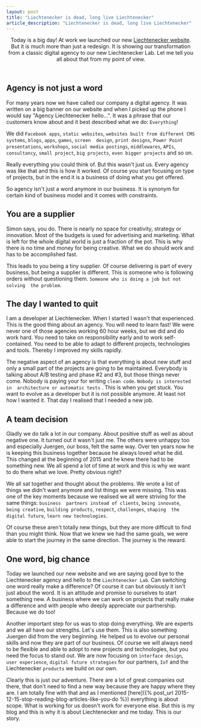 ```yaml
---
layout: post
title: "Liechtenecker is dead, long live Liechtenecker"
article_description: "Liechtenecker is dead, long live Liechtenecker"
---
```



<header>
Today is a big day! At work we launched our new <a href="https://liechtenecker.at" target="_blank">Liechtenecker 
website</a>. But it is much 
more 
than just a redesign. It is 
showing our transformation from a classic digital agency to our new Liechtenecker Lab. Let me tell you all about that 
from my point of view.
</header>

## Agency is not just a word

For many years now we have called our company a digital agency. It was written on a big banner on our website and when I 
picked up 
the phone I would say "Agency Liechtenecker hello...". It was a phrase that our customers know about and it best 
described what we do: `Everything`!

We did `Facebook apps`, `static websites`, `websites built from different CMS systems`, `blogs`, `apps`, `games`, `screen 
design`, `print designs`, `Power Point presentations`, `workshops`, `social media postings`, `middlewares`, `APIs`, 
`consultancy`, `small project`, `big projects`, `even bigger projects` and so on.

Really everything you could think of. But this wasn't just us. Every agency was like that 
 and this is how it worked. Of course you start focusing on type of projects, but in the end it is a business of doing 
 what you get offered.
 
So agency isn't just a word anymore in our business. It is synonym for certain kind of business model and it comes with constraints.
 
## You are a supplier

Simon says, you do. There is nearly no space for creativity, strategy or innovation. Most of the budgets is used for 
advertising and marketing. What is left for the whole digital world is just a fraction of the pot. This is why there is 
no time and money for being creative. What we do should work and has to be accomplished fast.

This leads to you being a tiny supplier. Of course delivering is part of every business, but being a supplier is 
different. This is someone who is following orders without questioning them. `Someone who is doing a job but not solving 
the problem`.

## The day I wanted to quit

I am a developer at Liechtenecker. When I started I wasn't that experienced. This is the good thing about an agency. You
 will need to learn fast! We were never one of those agencies working 60 hour weeks, but we did and do work hard. You need
  to 
 take on responsibility early and to work self-contained. You need to be able to adapt to different projects, 
 technologies and tools. Thereby I improved my skills rapidly. 
 
 The negative aspect of an agency is that everything is about new stuff and only a small part of the projects are going to
  be maintained. Everybody is talking about A/B testing and phase #2 and #3, but those things never come. Nobody is paying 
  your for writing `clean code`. `Nobody is interested in 
  architecture or automatic tests`
  . This is when you get stuck. You want to evolve as a developer but it is not possible anymore. At least not how I 
  wanted it. 
  That day I realised that I needed a new job.
   
## A team decision

Gladly we do talk a lot in our company. About positive stuff as well as about negative one. It turned out it wasn't just
 me. The others were unhappy too and especially Juergen, our boss, felt the same way. Over ten years now he is keeping this
  business together because he always loved what he did. This changed at the beginning of 2015 and he 
  knew there had to be something new. We all spend a lot of time at work and this is why we want to do there what we love. 
  Pretty obvious right?
  
We all sat together and thought about the problems. We wrote a list of things we didn't want anymore and list things we 
were missing. This was one of the key moments because we realised we all were striving for the same things: `business 
partners instead of clients`, `being innovate`, `being creative`, `building products`, `respect`, `challenges`, `shaping 
the digital future`, `learn new technologies`.

Of course these aren't totally new things, but they are more difficult to find than you might think. Now that we knew we
 had the same goals, we were able to start the journey in the same direction. The journey is the reward.
 
## One word, big chance

Today we launched our new website and we are saying good bye to the Liechtenecker agency and hello to the 
`Liechtenecker Lab`. Can switching one word really make a difference? Of course it can but obviously it isn't just about 
the word. It is an attitude and promise to ourselves to start something new. A business where we can work on projects 
that really make a difference and with people who deeply appreciate our partnership. Because we do too!

Another important step for us was to stop doing everything. We are experts and we all have our strengths. Let's use them. This is also something Juergen did from the very beginning. He helped us to evolve our personal skills and now they 
are part of our business. Of course we will always need to be flexible and able to adopt to new projects and 
technologies, but you need the focus to stand out. We are now focusing on `interface design`, `user experience`, `digital
 future strategies` for our partners, `IoT` and the Liechtenecker `products` we build on our own.

Clearly this is just our adventure. There are a lot of great companies out there, that don't need to find a new way 
because they are happy where they are. I am totally fine with that and as I mentioned [here]({% post_url 2015-12-15-stop-reading-blog-articles-like-you-do %}) everything is about scope. What is working for us doesn't work 
for everyone else. But this is my blog and this is why it is about Liechtenecker and me today. This is our story.